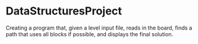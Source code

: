 # DataStructuresProject
Creating a program that, given a level input file, reads in the board, finds a path that uses all blocks if possible, and displays the final solution.

